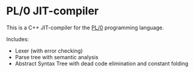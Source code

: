 # PL/0 JIT-compiler
This is a C++ JIT-compiler for the [PL/0](https://en.wikipedia.org/wiki/PL/0) programming language.

Includes:
- Lexer (with error checking)
- Parse tree with semantic analysis
- Abstract Syntax Tree with dead code elimination and constant folding

